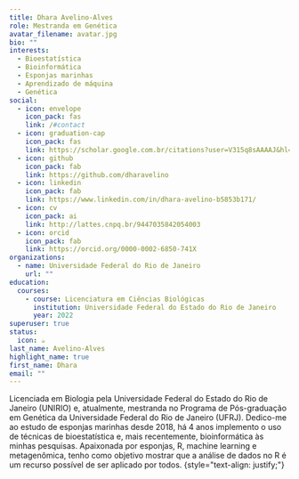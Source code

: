```yaml
---
title: Dhara Avelino-Alves
role: Mestranda em Genética
avatar_filename: avatar.jpg
bio: ""
interests:
  - Bioestatística
  - Bioinformática
  - Esponjas marinhas
  - Aprendizado de máquina
  - Genética
social:
  - icon: envelope
    icon_pack: fas
    link: /#contact
  - icon: graduation-cap
    icon_pack: fas
    link: https://scholar.google.com.br/citations?user=V315q8sAAAAJ&hl=pt-BR&oi=ao
  - icon: github
    icon_pack: fab
    link: https://github.com/dharavelino
  - icon: linkedin
    icon_pack: fab
    link: https://www.linkedin.com/in/dhara-avelino-b5853b171/
  - icon: cv
    icon_pack: ai
    link: http://lattes.cnpq.br/9447035842054003
  - icon: orcid
    icon_pack: fab
    link: https://orcid.org/0000-0002-6850-741X
organizations:
  - name: Universidade Federal do Rio de Janeiro
    url: ""
education:
  courses:
    - course: Licenciatura em Ciências Biológicas
      institution: Universidade Federal do Estado do Rio de Janeiro
      year: 2022
superuser: true
status:
  icon: ☕️
last_name: Avelino-Alves
highlight_name: true
first_name: Dhara
email: ""
---
```

Licenciada em Biologia pela Universidade Federal do Estado do Rio de Janeiro (UNIRIO) e, atualmente, mestranda no Programa de Pós-graduação em Genética da Universidade Federal do Rio de Janeiro (UFRJ). Dedico-me ao estudo de esponjas marinhas desde 2018, há 4 anos implemento o uso de técnicas de bioestatística e, mais recentemente, bioinformática às minhas pesquisas. Apaixonada por esponjas, R, machine learning e metagenômica, tenho como objetivo mostrar que a análise de dados no R é um recurso possível de ser aplicado por todos. 
{style="text-align: justify;"}

